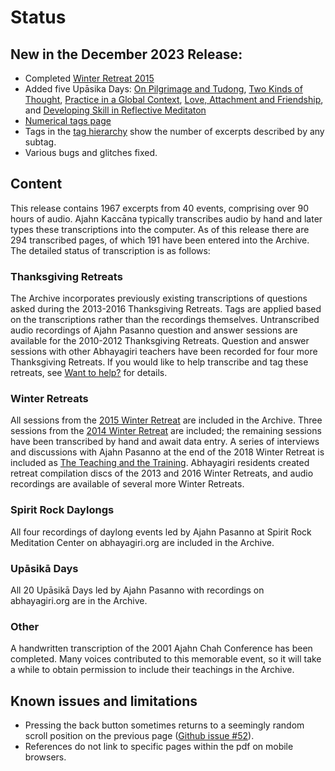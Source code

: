 <!--HTML <img src="../../pages/images/photos/LPP Chao Khun Ceremony.jpg" alt="Ajahn Pasanno's 2019 Chao Khun Ceremony" id="cover" title="Ajahn Pasanno's 2019 Chao Khun Ceremony" align="bottom" width="200" border="0"/> -->

# Status

## New in the December 2023 Release:
- Completed [Winter Retreat 2015](../../pages/events/WR2015.html)
- Added five Upāsika Days: [On Pilgrimage and Tudong](../../pages/events/UD2015-1.html), [Two Kinds of Thought](../../pages/events/UD2017-2.html), [Practice in a Global Context](../../pages/events/UD2017-3.html), [Love, Attachment and Friendship](../../pages/events/UD2019-4.html), and [Developing Skill in Reflective Meditaton](../../pages/events/UD2019-5.html)
- [Numerical tags page](../indexes/NumericalTags.html)
- Tags in the [tag hierarchy](../drilldown/root.html) show the number of excerpts described by any subtag.
- Various bugs and glitches fixed.

## Content
This release contains 1967 excerpts from 40 events, comprising over 90 hours of audio. Ajahn Kaccāna typically transcribes audio by hand and later types these transcriptions into the computer. As of this release there are 294 transcribed pages, of which 191 have been entered into the Archive. The detailed status of transcription is as follows:

### Thanksgiving Retreats
The Archive incorporates previously existing transcriptions of questions asked during the 2013-2016 Thanksgiving Retreats. Tags are applied based on the transcriptions rather than the recordings themselves. Untranscribed audio recordings of Ajahn Pasanno question and answer sessions are available for the 2010-2012 Thanksgiving Retreats. Question and answer sessions with other Abhayagiri teachers have been recorded for four more Thanksgiving Retreats. If you would like to help transcribe and tag these retreats, see [Want to help?](../../pages/about/09_Want-to-help.html) for details.

### Winter Retreats
All sessions from the [2015 Winter Retreat](../../pages/events/WR2015.html) are included in the Archive. Three sessions from the [2014 Winter Retreat](../../pages/events/WR2014.html) are included; the remaining sessions have been transcribed by hand and await data entry. A series of interviews and discussions with Ajahn Pasanno at the end of the 2018 Winter Retreat is included as [The Teaching and the Training](../../pages/events/WR2018-2.html). Abhayagiri residents created retreat compilation discs of the 2013 and 2016 Winter Retreats, and audio recordings are available of several more Winter Retreats.

### Spirit Rock Daylongs
All four recordings of daylong events led by Ajahn Pasanno at Spirit Rock Meditation Center on abhayagiri.org are included in the Archive.

### Upāsikā Days
All 20 Upāsikā Days led by Ajahn Pasanno with recordings on abhayagiri.org are in the Archive.

### Other
A handwritten transcription of the 2001 Ajahn Chah Conference has been completed. Many voices contributed to this memorable event, so it will take a while to obtain permission to include their teachings in the Archive.

## Known issues and limitations

 - Pressing the back button sometimes returns to a seemingly random scroll position on the previous page ([Github issue #52](https://github.com/Kaccana-Bhikkhu/qs-archive/issues/52)).
 - References do not link to specific pages within the pdf on mobile browsers.
